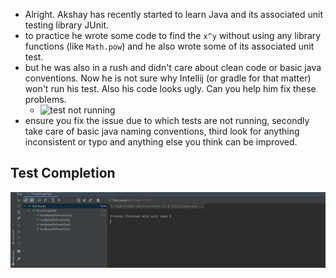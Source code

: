 - Alright. Akshay has recently started to learn Java and its associated unit testing library JUnit. 
- to practice he wrote some code to find the `x^y` without using any library functions (like `Math.pow`) and he also wrote some of its associated unit test. 
- but he was also in a rush and didn't care about clean code or basic java conventions. Now he is not sure why Intellij (or gradle for that matter) won't run his test. Also his code looks ugly. Can you help him fix these problems. 
    - ![test not running](testsnotrunning.png)
- ensure you fix the issue due to which tests are not running, secondly take care of basic java naming conventions, third look for anything inconsistent or typo and anything else you think can be improved.

## Test Completion
![img.png](testCompletion.png)
